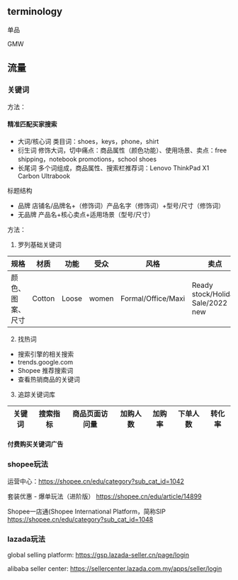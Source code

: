 
## terminology

单品

GMW

## 流量

### 关键词

方法：

#### 精准匹配买家搜索

+ 大词/核心词
    类目词：shoes，keys，phone，shirt
+ 衍生词
    修饰大词，切中痛点：商品属性（颜色功能）、使用场景、卖点：free shipping，notebook promotions，school shoes
+ 长尾词
    多个词组成，商品属性、搜索栏推荐词：Lenovo ThinkPad X1 Carbon Ultrabook

标题结构
+ 品牌
店铺名/品牌名+（修饰词）产品名字（修饰词）+型号/尺寸（修饰词）
+ 无品牌
产品名+核心卖点+适用场景（型号/尺寸）

方法：
1. 罗列基础关键词

| 规格 | 材质 | 功能 | 受众 | 风格 | 卖点 |
|---|---|---|---|---|---|
| 颜色、图案、尺寸 | Cotton | Loose | women | Formal/Office/Maxi | Ready stock/Holiday Sale/2022 new |


2. 找热词

+ 搜索引擎的相关搜索
+ trends.google.com
+ Shopee 推荐搜索词
+ 查看热销商品的关键词

3. 追踪关键词库

| 关键词 | 搜索指标 | 商品页面访问量 | 加购人数 | 加购率 | 下单人数 | 转化率 |
|---|---|---|---|---|---|---|

#### 付费购买关键词广告




### shopee玩法

运营中心：https://shopee.cn/edu/category?sub_cat_id=1042

套装优惠 - 爆单玩法（进阶版） https://shopee.cn/edu/article/14899

Shopee一店通(Shopee International Platform，简称SIP
https://shopee.cn/edu/category?sub_cat_id=1048

### lazada玩法

global selling platform:
https://gsp.lazada-seller.cn/page/login

alibaba seller center:
https://sellercenter.lazada.com.my/apps/seller/login